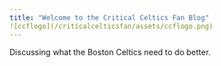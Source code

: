 ```yaml
---
title: "Welcome to the Critical Celtics Fan Blog"
![ccflogo](/criticalcelticsfan/assets/ccflogo.png)
---
```


Discussing what the Boston Celtics need to do better.
